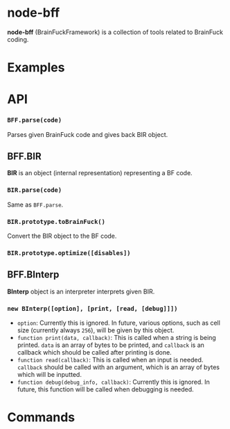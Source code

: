 node-bff
========

**node-bff** (BrainFuckFramework) is a collection of tools related to BrainFuck coding.

# Examples

# API

### `BFF.parse(code)`
Parses given BrainFuck code and gives back BIR object. 

## BFF.BIR

**BIR** is an object (internal representation) representing a BF code.

### `BIR.parse(code)`
Same as `BFF.parse`.

### `BIR.prototype.toBrainFuck()`
Convert the BIR object to the BF code.

### `BIR.prototype.optimize([disables])`

## BFF.BInterp
**BInterp** object is an interpreter interprets given BIR.

### `new BInterp([option], [print, [read, [debug]]])`
* `option`: Currently this is ignored. In future, various options, such as cell size (currently always `256`), will be given by this object.
* `function print(data, callback)`: This is called when a string is being printed. `data` is an array of bytes to be printed, and `callback` is an callback which should be called after printing is done.
* `function read(callback)`: This is called when an input is needed. `callback` should be called with an argument, which is an array of bytes which will be inputted.
* `function debug(debug_info, callback)`: Currently this is ignored. In future, this function will be called when debugging is needed.

# Commands
